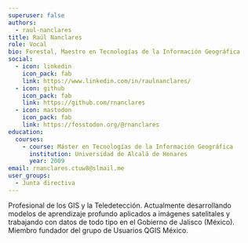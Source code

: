 ```yaml
---
superuser: false
authors:
  - raul-nanclares
title: Raúl Nanclares
role: Vocal
bio: Forestal, Maestro en Tecnologías de la Información Geográfica
social:
  - icon: linkedin
    icon_pack: fab
    link: https://www.linkedin.com/in/raulnanclares/
  - icon: github
    icon_pack: fab
    link: https://github.com/rnanclares
  - icon: mastodon
    icon_pack: fab
    link: https://fosstodon.org/@rnanclares
education:
  courses:
    - course: Máster en Tecnologías de la Información Geográfica
      institution: Universidad de Alcalá de Henares
      year: 2009
email: rnanclares.ctuw8@slmail.me
user_groups:
  - Junta directiva
---
```


Profesional de los GIS y la Teledetección. Actualmente desarrollando modelos de aprendizaje profundo aplicados a imágenes satelitales y trabajando con datos de todo tipo en el Gobierno de Jalisco (México). Miembro fundador del grupo de Usuarios QGIS México.